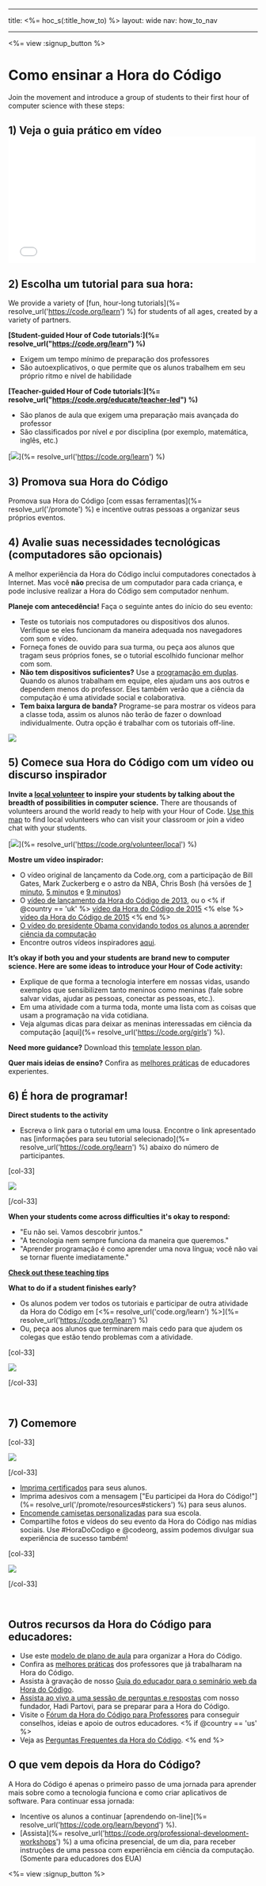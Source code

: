 * * *

title: <%= hoc_s(:title_how_to) %> layout: wide nav: how_to_nav

* * *

<%= view :signup_button %>

# Como ensinar a Hora do Código

Join the movement and introduce a group of students to their first hour of computer science with these steps:

## 1) Veja o guia prático em vídeo <iframe width="500" height="255" src="//www.youtube.com/embed/SrnvvWDm73k" frameborder="0" allowfullscreen></iframe>
## 2) Escolha um tutorial para sua hora:

We provide a variety of [fun, hour-long tutorials](%= resolve_url('https://code.org/learn') %) for students of all ages, created by a variety of partners.

**[Student-guided Hour of Code tutorials:](%= resolve_url("https://code.org/learn") %)**

  * Exigem um tempo mínimo de preparação dos professores
  * São autoexplicativos, o que permite que os alunos trabalhem em seu próprio ritmo e nível de habilidade

**[Teacher-guided Hour of Code tutorials:](%= resolve_url("https://code.org/educate/teacher-led") %)**

  * São planos de aula que exigem uma preparação mais avançada do professor
  * São classificados por nível *e* por disciplina (por exemplo, matemática, inglês, etc.)

[![](/images/fit-700/tutorials.png)](%= resolve_url('https://code.org/learn') %)

## 3) Promova sua Hora do Código

Promova sua Hora do Código [com essas ferramentas](%= resolve_url('/promote') %) e incentive outras pessoas a organizar seus próprios eventos.

## 4) Avalie suas necessidades tecnológicas (computadores são opcionais)

A melhor experiência da Hora do Código inclui computadores conectados à Internet. Mas você **não** precisa de um computador para cada criança, e pode inclusive realizar a Hora do Código sem computador nenhum.

**Planeje com antecedência!** Faça o seguinte antes do início do seu evento:

  * Teste os tutoriais nos computadores ou dispositivos dos alunos. Verifique se eles funcionam da maneira adequada nos navegadores com som e vídeo.
  * Forneça fones de ouvido para sua turma, ou peça aos alunos que tragam seus próprios fones, se o tutorial escolhido funcionar melhor com som.
  * **Não tem dispositivos suficientes?** Use a [programação em duplas](https://www.youtube.com/watch?v=vgkahOzFH2Q). Quando os alunos trabalham em equipe, eles ajudam uns aos outros e dependem menos do professor. Eles também verão que a ciência da computação é uma atividade social e colaborativa.
  * **Tem baixa largura de banda?** Programe-se para mostrar os vídeos para a classe toda, assim os alunos não terão de fazer o download individualmente. Outra opção é trabalhar com os tutoriais off-line.

![](/images/fit-350/group_ipad.jpg)

## 5) Comece sua Hora do Código com um vídeo ou discurso inspirador

**Invite a [local volunteer](https://code.org/volunteer/local) to inspire your students by talking about the breadth of possibilities in computer science.** There are thousands of volunteers around the world ready to help with your Hour of Code. [Use this map](https://code.org/volunteer/local) to find local volunteers who can visit your classroom or join a video chat with your students.

[![](/images/fit-300/volunteer-map.png)](%= resolve_url('https://code.org/volunteer/local') %)

**Mostre um vídeo inspirador:**

  * O vídeo original de lançamento da Code.org, com a participação de Bill Gates, Mark Zuckerberg e o astro da NBA, Chris Bosh (há versões de [1 minuto](https://www.youtube.com/watch?v=qYZF6oIZtfc), [5 minutos](https://www.youtube.com/watch?v=nKIu9yen5nc) e [9 minutos](https://www.youtube.com/watch?v=dU1xS07N-FA))
  * O [vídeo de lançamento da Hora do Código de 2013](https://www.youtube.com/watch?v=FC5FbmsH4fw), ou o <% if @country == 'uk' %> [vídeo da Hora do Código de 2015](https://www.youtube.com/watch?v=7L97YMYqLHc) <% else %> [vídeo da Hora do Código de 2015](https://www.youtube.com/watch?v=7L97YMYqLHc) <% end %>
  * [O vídeo do presidente Obama convidando todos os alunos a aprender ciência da computação](https://www.youtube.com/watch?v=6XvmhE1J9PY)
  * Encontre outros vídeos inspiradores [aqui](https://www.youtube.com/playlist?list=PLzdnOPI1iJNfpD8i4Sx7U0y2MccnrNZuP).

**It’s okay if both you and your students are brand new to computer science. Here are some ideas to introduce your Hour of Code activity:**

  * Explique de que forma a tecnologia interfere em nossas vidas, usando exemplos que sensibilizem tanto meninos como meninas (fale sobre salvar vidas, ajudar as pessoas, conectar as pessoas, etc.).
  * Em uma atividade com a turma toda, monte uma lista com as coisas que usam a programação na vida cotidiana.
  * Veja algumas dicas para deixar as meninas interessadas em ciência da computação [aqui](%= resolve_url('https://code.org/girls') %).

**Need more guidance?** Download this [template lesson plan](/files/EducatorHourofCodeLessonPlanOutline.docx).

**Quer mais ideias de ensino?** Confira as [melhores práticas](http://www.slideshare.net/TeachCode/hour-of-code-best-practices-for-successful-educators-51273466) de educadores experientes.

## 6) É hora de programar!

**Direct students to the activity**

  * Escreva o link para o tutorial em uma lousa. Encontre o link apresentado nas [informações para seu tutorial selecionado](%= resolve_url('https://code.org/learn') %) abaixo do número de participantes.

[col-33]

![](/images/fit-300/group_ar.jpg)

[/col-33]

**When your students come across difficulties it's okay to respond:**

  * "Eu não sei. Vamos descobrir juntos."
  * "A tecnologia nem sempre funciona da maneira que queremos."
  * "Aprender programação é como aprender uma nova língua; você não vai se tornar fluente imediatamente."

**[Check out these teaching tips](http://www.code.org/files/CSTT_IntroducingCS.PDF)**

**What to do if a student finishes early?**

  * Os alunos podem ver todos os tutoriais e participar de outra atividade da Hora do Código em [<%= resolve_url('code.org/learn') %>](%= resolve_url('https://code.org/learn') %)
  * Ou, peça aos alunos que terminarem mais cedo para que ajudem os colegas que estão tendo problemas com a atividade.

[col-33]

![](/images/fit-250/highschoolgirls.jpeg)

[/col-33]

<p style="clear:both">
  &nbsp;
</p>

## 7) Comemore

[col-33]

![](/images/fit-300/boy-certificate.jpg)

[/col-33]

  * [Imprima certificados](<%= resolve_url('https://code.org/certificates') %>) para seus alunos.
  * Imprima adesivos com a mensagem ["Eu participei da Hora do Código!"](%= resolve_url('/promote/resources#stickers') %) para seus alunos.
  * [Encomende camisetas personalizadas](http://blog.code.org/post/132608499493/hour-of-code-shirts-and-more) para sua escola.
  * Compartilhe fotos e vídeos do seu evento da Hora do Código nas mídias sociais. Use #HoraDoCodigo e @codeorg, assim podemos divulgar sua experiência de sucesso também!

[col-33]

![](/images/fit-260/highlight-certificates.jpg)

[/col-33]

<p style="clear:both">
  &nbsp;
</p>

## Outros recursos da Hora do Código para educadores:

  * Use este [modelo de plano de aula](/files/EducatorHourofCodeLessonPlanOutline.docx) para organizar a Hora do Código.
  * Confira as [melhores práticas](http://www.slideshare.net/TeachCode/hour-of-code-best-practices-for-successful-educators-51273466) dos professores que já trabalharam na Hora do Código. 
  * Assista à gravação de nosso [Guia do educador para o seminário web da Hora do Código](https://youtu.be/EJeMeSW2-Mw).
  * [Assista ao vivo a uma sessão de perguntas e respostas](http://www.eventbrite.com/e/ask-your-final-questions-and-prepare-for-the-2015-hour-of-code-with-codeorg-founder-hadi-partovi-tickets-17987437911) com nosso fundador, Hadi Partovi, para se preparar para a Hora do Código.
  * Visite o [Fórum da Hora do Código para Professores](http://forum.code.org/c/plc/hour-of-code) para conseguir conselhos, ideias e apoio de outros educadores. <% if @country == 'us' %>
  * Veja as [Perguntas Frequentes da Hora do Código](https://support.code.org/hc/en-us/categories/200147083-Hour-of-Code). <% end %>

## O que vem depois da Hora do Código?

A Hora do Código é apenas o primeiro passo de uma jornada para aprender mais sobre como a tecnologia funciona e como criar aplicativos de software. Para continuar essa jornada:

  * Incentive os alunos a continuar [aprendendo on-line](%= resolve_url('https://code.org/learn/beyond') %).
  * [Assista](%= resolve_url('https://code.org/professional-development-workshops') %) a uma oficina presencial, de um dia, para receber instruções de uma pessoa com experiência em ciência da computação. (Somente para educadores dos EUA)

<%= view :signup_button %>